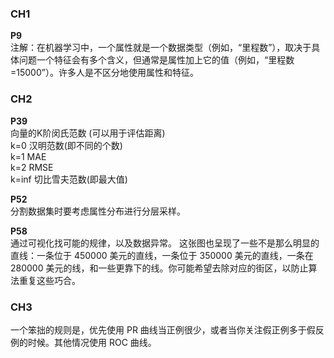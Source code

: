 ### CH1  

**P9**  
注解：在机器学习中，一个属性就是一个数据类型（例如，“里程数”），取决于具体问题一个特征会有多个含义，但通常是属性加上它的值（例如，“里程数=15000”）。许多人是不区分地使用属性和特征。

### CH2
**P39**  
向量的K阶闵氏范数 (可以用于评估距离)  
k=0   汉明范数(即不同的个数)  
k=1   MAE  
k=2   RMSE  
k=inf 切比雪夫范数(即最大值)  

**P52**  
分割数据集时要考虑属性分布进行分层采样。

**P58**  
通过可视化找可能的规律，以及数据异常。
这张图也呈现了一些不是那么明显的直线：一条位于 450000 美元的直线，一条位于 350000 美元的直线，一条在 280000 美元的线，和一些更靠下的线。你可能希望去除对应的街区，以防止算法重复这些巧合。

### CH3
一个笨拙的规则是，优先使用 PR 曲线当正例很少，或者当你关注假正例多于假反例的时候。其他情况使用 ROC 曲线。

